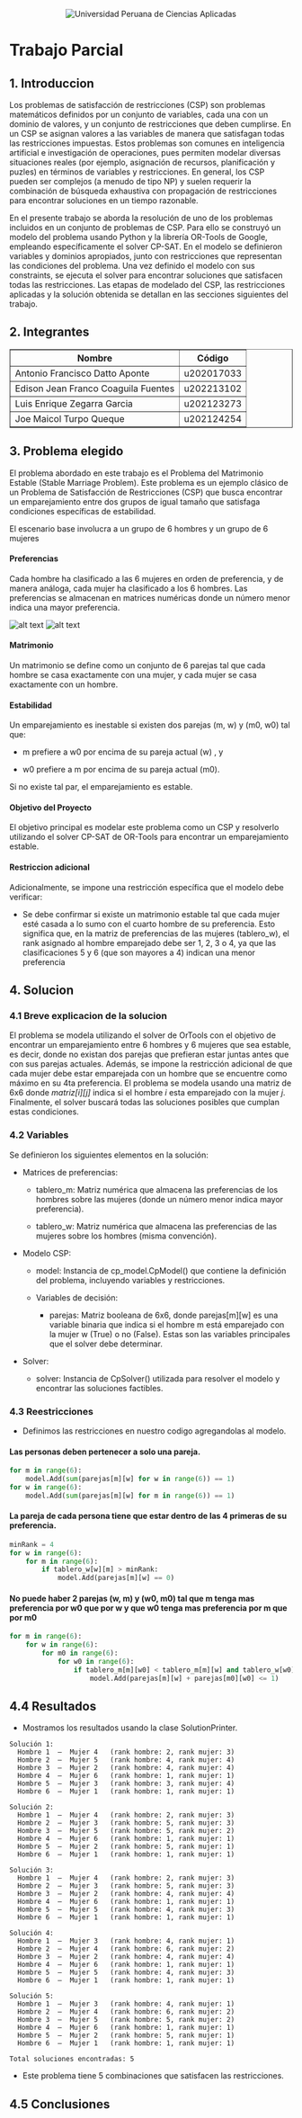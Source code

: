 <div align="center">

![Universidad Peruana de Ciencias Aplicadas](https://static.wikia.nocookie.net/logopedia/images/2/2d/UPC-Logo-Actual.png/revision/latest/scale-to-width-down/384?cb=20230305155749&path-prefix=es)

</div>


# Trabajo Parcial

## **1. Introduccion**
Los problemas de satisfacción de restricciones (CSP) son problemas matemáticos definidos por un conjunto de variables, cada una con un dominio de valores, y un conjunto de restricciones que deben cumplirse. En un CSP se asignan valores a las variables de manera que satisfagan todas las restricciones impuestas. Estos problemas son comunes en inteligencia artificial e investigación de operaciones, pues permiten modelar diversas situaciones reales (por ejemplo, asignación de recursos, planificación y puzles) en términos de variables y restricciones. En general, los CSP pueden ser complejos (a menudo de tipo NP) y suelen requerir la combinación de búsqueda exhaustiva con propagación de restricciones para encontrar soluciones en un tiempo razonable.

En el presente trabajo se aborda la resolución de uno de los problemas incluidos en un conjunto de problemas de CSP. Para ello se construyó un modelo del problema usando Python y la librería OR-Tools de Google, empleando específicamente el solver CP-SAT. En el modelo se definieron variables y dominios apropiados, junto con restricciones que representan las condiciones del problema. Una vez definido el modelo con sus constraints, se ejecuta el solver para encontrar soluciones que satisfacen todas las restricciones. Las etapas de modelado del CSP, las restricciones aplicadas y la solución obtenida se detallan en las secciones siguientes del trabajo.

## **2. Integrantes**

  <table border="1px" align="center">
    <thead>
        <tr>
            <th>Nombre</th>
            <th>Código</th>
        </tr>
    </thead>
    <tbody>
        <tr>
            <td>Antonio Francisco Datto Aponte</td>
            <td>u202017033</td>
        </tr>
        <tr>
            <td>Edison Jean Franco Coaguila Fuentes</td>
            <td>u202213102</td>
        </tr>
        <tr>
            <td>Luis Enrique Zegarra Garcia</td>
            <td>u202123273</td>
        </tr>
        <tr>
            <td>Joe Maicol Turpo Queque</td>
            <td>u202124254</td>
        </tr>
    </tbody>
</table>


## **3. Problema elegido**

El problema abordado en este trabajo es el Problema del Matrimonio Estable (Stable Marriage Problem). Este problema es un ejemplo clásico de un Problema de Satisfacción de Restricciones (CSP) que busca encontrar un emparejamiento entre dos grupos de igual tamaño que satisfaga condiciones específicas de estabilidad.

El escenario base involucra a un grupo de 6 hombres y un grupo de 6 mujeres

#### Preferencias
Cada hombre ha clasificado a las 6 mujeres en orden de preferencia, y de manera análoga, cada mujer ha clasificado a los 6 hombres. Las preferencias se almacenan en matrices numéricas donde un número menor indica una mayor preferencia.

![alt text](images/preferenceOrdersOfMen.png)
![alt text](images/preferenceOrdersOfWomen.png)

#### Matrimonio
Un matrimonio se define como un conjunto de 6 parejas tal que cada hombre se casa exactamente con una mujer, y cada mujer se casa exactamente con un hombre.

#### Estabilidad
Un emparejamiento es inestable si existen dos parejas (m, w) y (m0, w0) tal que:

- m prefiere a w0 por encima de su pareja actual (w) , y

- w0 prefiere a m por encima de su pareja actual (m0).

Si no existe tal par, el emparejamiento es estable.

#### Objetivo del Proyecto

El objetivo principal es modelar este problema como un CSP y resolverlo utilizando el solver CP-SAT de OR-Tools para encontrar un emparejamiento estable.

#### Restriccion adicional
Adicionalmente, se impone una restricción específica que el modelo debe verificar:
- Se debe confirmar si existe un matrimonio estable tal que cada mujer esté casada a lo sumo con el cuarto hombre de su preferencia. Esto significa que, en la matriz de preferencias de las mujeres (tablero_w), el rank asignado al hombre emparejado debe ser 1, 2, 3 o 4, ya que las clasificaciones 5 y 6 (que son mayores a 4) indican una menor preferencia

## **4. Solucion**
### **4.1 Breve explicacion de la solucion**

El problema se modela utilizando el solver de OrTools con el objetivo de encontrar un emparejamiento entre 6 hombres y 6 mujeres que sea estable, es decir, donde no existan dos parejas que prefieran estar juntas antes que con sus parejas actuales. Además, se impone la restricción adicional de que cada mujer debe estar emparejada con un hombre que se encuentre como máximo en su 4ta preferencia. El problema se modela usando una matriz de 6x6 donde *matriz[i][j]* indica si el hombre *i* esta emparejado con la mujer *j*. Finalmente, el solver buscará todas las soluciones posibles que cumplan estas condiciones.

### **4.2 Variables**

Se definieron los siguientes elementos en la solución:

- Matrices de preferencias:

    - tablero_m: Matriz numérica que almacena las preferencias de los hombres sobre las mujeres (donde un número menor indica mayor preferencia).

    - tablero_w: Matriz numérica que almacena las preferencias de las mujeres sobre los hombres (misma convención).

- Modelo CSP:

    - model: Instancia de cp_model.CpModel() que contiene la definición del problema, incluyendo variables y restricciones.

    - Variables de decisión:

        - parejas: Matriz booleana de 6x6, donde parejas[m][w] es una variable binaria que indica si el hombre m está emparejado con la mujer w (True) o no (False). Estas son las variables principales que el solver debe determinar.

- Solver:

    - solver: Instancia de CpSolver() utilizada para resolver el modelo y encontrar las soluciones factibles.

### **4.3 Reestricciones**

- Definimos las restricciones en nuestro codigo agregandolas al modelo.

#### Las personas deben pertenecer a solo una pareja.

```python
for m in range(6):
    model.Add(sum(parejas[m][w] for w in range(6)) == 1)
for w in range(6):
    model.Add(sum(parejas[m][w] for m in range(6)) == 1)
```

#### La pareja de cada persona tiene que estar dentro de las 4 primeras de su preferencia.

```python
minRank = 4
for w in range(6):
    for m in range(6):
        if tablero_w[w][m] > minRank:
            model.Add(parejas[m][w] == 0) 
```

#### No puede haber 2 parejas (w, m) y (w0, m0) tal que m tenga mas preferencia por w0 que por w y que w0 tenga mas preferencia por m que por m0

```python
for m in range(6):
    for w in range(6):
        for m0 in range(6):
            for w0 in range(6):
                if tablero_m[m][w0] < tablero_m[m][w] and tablero_w[w0][m] < tablero_w[w0][m0]:
                    model.Add(parejas[m][w] + parejas[m0][w0] <= 1)
```

## **4.4 Resultados**

- Mostramos los resultados usando la clase SolutionPrinter.

```
Solución 1:
  Hombre 1  —  Mujer 4   (rank hombre: 2, rank mujer: 3)
  Hombre 2  —  Mujer 5   (rank hombre: 4, rank mujer: 4)
  Hombre 3  —  Mujer 2   (rank hombre: 4, rank mujer: 4)
  Hombre 4  —  Mujer 6   (rank hombre: 1, rank mujer: 1)
  Hombre 5  —  Mujer 3   (rank hombre: 3, rank mujer: 4)
  Hombre 6  —  Mujer 1   (rank hombre: 1, rank mujer: 1)

Solución 2:
  Hombre 1  —  Mujer 4   (rank hombre: 2, rank mujer: 3)
  Hombre 2  —  Mujer 3   (rank hombre: 5, rank mujer: 3)
  Hombre 3  —  Mujer 5   (rank hombre: 5, rank mujer: 2)
  Hombre 4  —  Mujer 6   (rank hombre: 1, rank mujer: 1)
  Hombre 5  —  Mujer 2   (rank hombre: 5, rank mujer: 1)
  Hombre 6  —  Mujer 1   (rank hombre: 1, rank mujer: 1)

Solución 3:
  Hombre 1  —  Mujer 4   (rank hombre: 2, rank mujer: 3)
  Hombre 2  —  Mujer 3   (rank hombre: 5, rank mujer: 3)
  Hombre 3  —  Mujer 2   (rank hombre: 4, rank mujer: 4)
  Hombre 4  —  Mujer 6   (rank hombre: 1, rank mujer: 1)
  Hombre 5  —  Mujer 5   (rank hombre: 4, rank mujer: 3)
  Hombre 6  —  Mujer 1   (rank hombre: 1, rank mujer: 1)

Solución 4:
  Hombre 1  —  Mujer 3   (rank hombre: 4, rank mujer: 1)
  Hombre 2  —  Mujer 4   (rank hombre: 6, rank mujer: 2)
  Hombre 3  —  Mujer 2   (rank hombre: 4, rank mujer: 4)
  Hombre 4  —  Mujer 6   (rank hombre: 1, rank mujer: 1)
  Hombre 5  —  Mujer 5   (rank hombre: 4, rank mujer: 3)
  Hombre 6  —  Mujer 1   (rank hombre: 1, rank mujer: 1)

Solución 5:
  Hombre 1  —  Mujer 3   (rank hombre: 4, rank mujer: 1)
  Hombre 2  —  Mujer 4   (rank hombre: 6, rank mujer: 2)
  Hombre 3  —  Mujer 5   (rank hombre: 5, rank mujer: 2)
  Hombre 4  —  Mujer 6   (rank hombre: 1, rank mujer: 1)
  Hombre 5  —  Mujer 2   (rank hombre: 5, rank mujer: 1)
  Hombre 6  —  Mujer 1   (rank hombre: 1, rank mujer: 1)

Total soluciones encontradas: 5
```

- Este problema tiene 5 combinaciones que satisfacen las restricciones. 

## **4.5 Conclusiones**